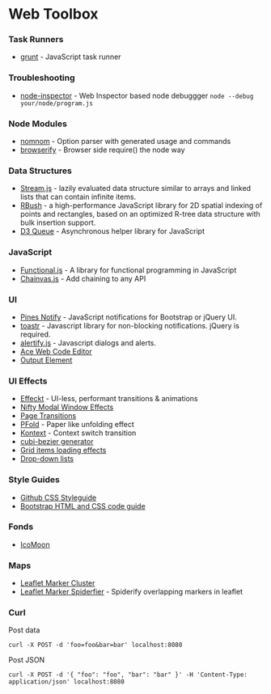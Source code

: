 Web Toolbox
===================

### Task Runners

* [grunt](http://gruntjs.com/) - JavaScript task runner

### Troubleshooting

* [node-inspector](https://npmjs.org/package/node-inspector) - Web Inspector based node debuggger
  ```node --debug your/node/program.js```

### Node Modules

* [nomnom](https://npmjs.org/package/nomnom) - Option parser with generated usage and commands
* [browserify](https://npmjs.org/package/browserify) - Browser side require() the node way

### Data Structures

* [Stream.js](http://streamjs.org/) - lazily evaluated data structure similar to arrays and linked lists that can contain infinite items.
* [RBush](https://github.com/mourner/rbush) -  a high-performance JavaScript library for 2D spatial indexing of points and rectangles, based on an optimized R-tree data structure with bulk insertion support.
* [D3 Queue](https://github.com/mbostock/queue) - Asynchronous helper library for JavaScript

### JavaScript

* [Functional.js](http://osteele.com/sources/javascript/functional/) - A library for functional programming in JavaScript
* [Chainvas.js](http://lea.verou.me/chainvas/) - Add chaining to any API

### UI

* [Pines Notify](http://pinesframework.org/pnotify) - JavaScript notifications for Bootstrap or jQuery UI.
* [toastr](https://github.com/CodeSeven/toastr) - Javascript library for non-blocking notifications. jQuery is required.
* [alertify.js](http://fabien-d.github.io/alertify.js/) - Javascript dialogs and alerts.
* [Ace Web Code Editor](http://ace.c9.io/)
* [Output Element](http://html5doctor.com/the-output-element/)

### UI Effects

* [Effeckt](https://github.com/h5bp/Effeckt.css) - UI-less, performant transitions & animations
* [Nifty Modal Window Effects](http://tympanus.net/Development/ModalWindowEffects/)
* [Page Transitions](http://tympanus.net/Development/PageTransitions/)
* [PFold](http://tympanus.net/Development/PFold/index2.html) - Paper like unfolding effect
* [Kontext](http://lab.hakim.se/kontext/) - Context switch transition
* [cubi-bezier generator](http://cubic-bezier.com/)
* [Grid items loading effects](http://tympanus.net/Development/GridLoadingEffects/index.html)
* [Drop-down lists](http://tympanus.net/Development/SimpleDropDownEffects/index.html)

### Style Guides

* [Github CSS Styleguide](https://github.com/styleguide/css)
* [Bootstrap HTML and CSS code guide](https://github.com/mdo/code-guide)

### Fonds

* [IcoMoon](http://icomoon.io/)

### Maps

* [Leaflet Marker Cluster](https://github.com/Leaflet/Leaflet.markercluster)
* [Leaflet Marker Spiderfier](https://github.com/jawj/OverlappingMarkerSpiderfier-Leaflet) - Spiderify overlapping markers in leaflet

### Curl

Post data
```
curl -X POST -d 'foo=foo&bar=bar' localhost:8080
```

Post JSON
```
curl -X POST -d '{ "foo": "foo", "bar": "bar" }' -H 'Content-Type: application/json' localhost:8080
```
